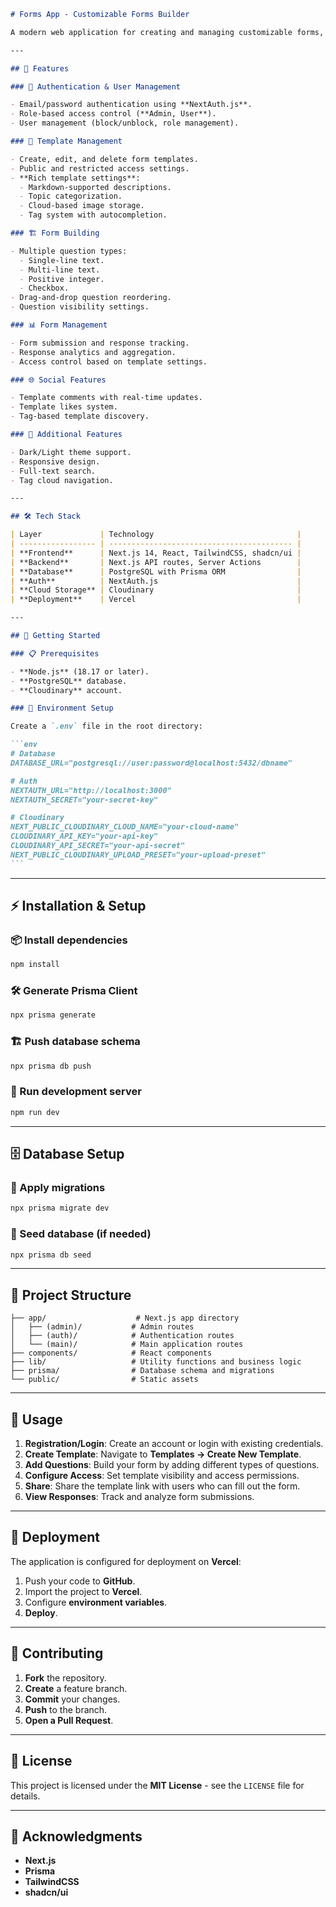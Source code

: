 ````md
# Forms App - Customizable Forms Builder

A modern web application for creating and managing customizable forms, similar to Google Forms. Built with **Next.js, Prisma, and PostgreSQL**.

---

## 🚀 Features

### 🔑 Authentication & User Management

- Email/password authentication using **NextAuth.js**.
- Role-based access control (**Admin, User**).
- User management (block/unblock, role management).

### 📑 Template Management

- Create, edit, and delete form templates.
- Public and restricted access settings.
- **Rich template settings**:
  - Markdown-supported descriptions.
  - Topic categorization.
  - Cloud-based image storage.
  - Tag system with autocompletion.

### 🏗️ Form Building

- Multiple question types:
  - Single-line text.
  - Multi-line text.
  - Positive integer.
  - Checkbox.
- Drag-and-drop question reordering.
- Question visibility settings.

### 📊 Form Management

- Form submission and response tracking.
- Response analytics and aggregation.
- Access control based on template settings.

### 🌐 Social Features

- Template comments with real-time updates.
- Template likes system.
- Tag-based template discovery.

### 🎨 Additional Features

- Dark/Light theme support.
- Responsive design.
- Full-text search.
- Tag cloud navigation.

---

## 🛠️ Tech Stack

| Layer             | Technology                                |
| ----------------- | ----------------------------------------- |
| **Frontend**      | Next.js 14, React, TailwindCSS, shadcn/ui |
| **Backend**       | Next.js API routes, Server Actions        |
| **Database**      | PostgreSQL with Prisma ORM                |
| **Auth**          | NextAuth.js                               |
| **Cloud Storage** | Cloudinary                                |
| **Deployment**    | Vercel                                    |

---

## 📌 Getting Started

### 📋 Prerequisites

- **Node.js** (18.17 or later).
- **PostgreSQL** database.
- **Cloudinary** account.

### 🔧 Environment Setup

Create a `.env` file in the root directory:

```env
# Database
DATABASE_URL="postgresql://user:password@localhost:5432/dbname"

# Auth
NEXTAUTH_URL="http://localhost:3000"
NEXTAUTH_SECRET="your-secret-key"

# Cloudinary
NEXT_PUBLIC_CLOUDINARY_CLOUD_NAME="your-cloud-name"
CLOUDINARY_API_KEY="your-api-key"
CLOUDINARY_API_SECRET="your-api-secret"
NEXT_PUBLIC_CLOUDINARY_UPLOAD_PRESET="your-upload-preset"
```
````

---

## ⚡ Installation & Setup

### 📦 Install dependencies

```sh
npm install
```

### 🛠️ Generate Prisma Client

```sh
npx prisma generate
```

### 🏗️ Push database schema

```sh
npx prisma db push
```

### 🔄 Run development server

```sh
npm run dev
```

---

## 🗄️ Database Setup

### 📌 Apply migrations

```sh
npx prisma migrate dev
```

### 🌱 Seed database (if needed)

```sh
npx prisma db seed
```

---

## 📂 Project Structure

```
├── app/                    # Next.js app directory
│   ├── (admin)/           # Admin routes
│   ├── (auth)/            # Authentication routes
│   └── (main)/            # Main application routes
├── components/            # React components
├── lib/                   # Utility functions and business logic
├── prisma/                # Database schema and migrations
└── public/                # Static assets
```

---

## 🎯 Usage

1. **Registration/Login**: Create an account or login with existing credentials.
2. **Create Template**: Navigate to **Templates → Create New Template**.
3. **Add Questions**: Build your form by adding different types of questions.
4. **Configure Access**: Set template visibility and access permissions.
5. **Share**: Share the template link with users who can fill out the form.
6. **View Responses**: Track and analyze form submissions.

---

## 🚀 Deployment

The application is configured for deployment on **Vercel**:

1. Push your code to **GitHub**.
2. Import the project to **Vercel**.
3. Configure **environment variables**.
4. **Deploy**.

---

## 🤝 Contributing

1. **Fork** the repository.
2. **Create** a feature branch.
3. **Commit** your changes.
4. **Push** to the branch.
5. **Open a Pull Request**.

---

## 📜 License

This project is licensed under the **MIT License** - see the `LICENSE` file for details.

---

## 🙌 Acknowledgments

- **Next.js**
- **Prisma**
- **TailwindCSS**
- **shadcn/ui**

```


```
